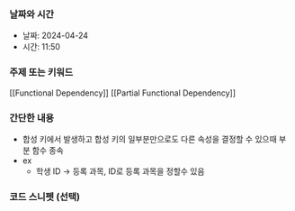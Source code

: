 ### 날짜와 시간

- 날짜: 2024-04-24
- 시간: 11:50

### 주제 또는 키워드
[[Functional Dependency]]
[[Partial Functional Dependency]]

### 간단한 내용
- 합성 키에서 발생하고 합성 키의 일부분만으로도 다른 속성을 결정할 수 있으때 부분 함수 종속
- ex
	- 학생 ID -> 등록 과목, ID로 등록 과목을 정할수 있음

### 코드 스니펫 (선택)

```typescript
```

